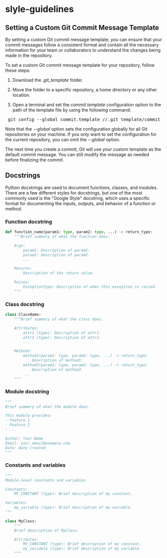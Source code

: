 # slyle-guidelines


## Setting a Custom Git Commit Message Template
By setting a custom Git commit message template, you can ensure that your commit messages follow a consistent format and contain all the necessary information for your team or collaborators to understand the changes being made in the repository.

To set a custom Git commit message template for your repository, follow these steps:

1. Download the *.git_template* folder.

2. Move the folder to a specific repository, a home directory or any other location.

3. Open a terminal and set the *commit.template* configuration option to the path of the template file by using the following command:

<pre>
&emsp;git config --global commit.template /<path_to_the_folder>/.git_template/commit_template.txt 
</pre>

Note that the *--global* option sets the configuration globally for all Git repositories on your machine. If you only want to set the configuration for the current repository, you can omit the *--global* option.

The next time you create a commit, Git will use your custom template as the default commit message. You can still modify the message as needed before finalizing the commit.


## Docstrings
Python docstrings are used to document functions, classes, and modules. There are a few different styles for docstrings, but one of the most commonly used is the "Google Style" docstring, which uses a specific format for documenting the inputs, outputs, and behavior of a function or method.

### Function docstring
```python
def function_name(param1: type, param2: type, ...) -> return_type:
    """Brief summary of what the function does.

    Args:
        param1: Description of param1.
        param2: Description of param2.
        ...

    Returns:
        Description of the return value.

    Raises:
        ExceptionType: Description of when this exception is raised.
    """
```

### Class docstring
```python
class ClassName:
    """Brief summary of what the class does.

    Attributes:
        attr1 (type): Description of attr1.
        attr2 (type): Description of attr2.
        ...

    Methods:
        method1(param1: type, param2: type, ...) -> return_type:
            Description of method1.
        method2(param1: type, param2: type, ...) -> return_type:
            Description of method2.
        ...
    """
```

### Module docstring
```python
"""
Brief summary of what the module does.

This module provides:
- Feature 1
- Feature 2
- ...

Author: Your Name
Email: your_email@example.com
Date: Date created
"""
```

### Constants and variables
```python
"""
Module-level constants and variables.

Constants:
    MY_CONSTANT (type): Brief description of my constant.

Variables:
    my_variable (type): Brief description of my variable.
"""
```

```python
class MyClass:
    """
    Brief description of MyClass.

    Attributes:
        MY_CONSTANT (type): Brief description of my constant.
        my_variable (type): Brief description of my variable.
    """
```
